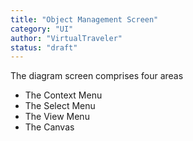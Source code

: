 ```yaml
---
title: "Object Management Screen"
category: "UI"
author: "VirtualTraveler"
status: "draft"
---
```


The diagram screen comprises four areas 

- The Context Menu 
- The Select Menu 
- The View Menu 
- The Canvas
